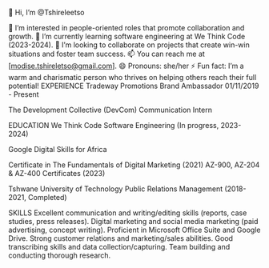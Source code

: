 👋 Hi, I’m @Tshireleetso

👀 I’m interested in people-oriented roles that promote collaboration and growth.
🌱 I’m currently learning software engineering at We Think Code (2023-2024).
💞️ I’m looking to collaborate on projects that create win-win situations and foster team success.
📫 You can reach me at [modise.tshireletso@gmail.com].
😄 Pronouns: she/her
⚡ Fun fact: I’m a warm and charismatic person who thrives on helping others reach their full potential!
EXPERIENCE
Tradeway Promotions
Brand Ambassador
01/11/2019 - Present

The Development Collective (DevCom)
Communication Intern

EDUCATION
We Think Code
Software Engineering (In progress, 2023-2024)

Google Digital Skills for Africa

Certificate in The Fundamentals of Digital Marketing (2021)
AZ-900, AZ-204 & AZ-400 Certificates (2023)

Tshwane University of Technology
Public Relations Management (2018-2021, Completed)

SKILLS
Excellent communication and writing/editing skills (reports, case studies, press releases).
Digital marketing and social media marketing (paid advertising, concept writing).
Proficient in Microsoft Office Suite and Google Drive.
Strong customer relations and marketing/sales abilities.
Good transcribing skills and data collection/capturing.
Team building and conducting thorough research.

<!---
Tshireleetso/Tshireleetso is a ✨ special ✨ repository because its `README.md` (this file) appears on your GitHub profile.
You can click the Preview link to take a look at your changes.
--->
